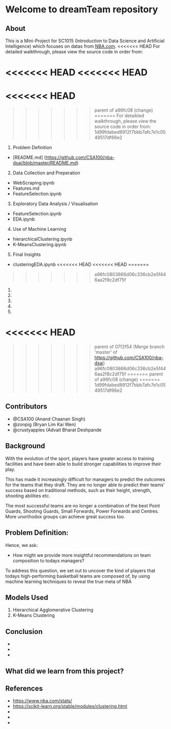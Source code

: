# Welcome to dreamTeam repository

## About

This is a Mini-Project for SC1015 (Introduction to Data Science and Artificial Intelligence) which focuses on datas from [NBA.com](https://www.nba.com/stats/players/).
<<<<<<< HEAD
For detailed walkthrough, please view the source code in order from:

<<<<<<< HEAD
<<<<<<< HEAD
=======
<<<<<<< HEAD
=======
>>>>>>> parent of a96fc08 (change)
=======
For detaikled walkthrough, please view the source code in order from:
>>>>>>> 1d99fdabed8912f7bbb7afc7e1c0549517df66e2
1. Problem Definition
- [README.md] (https://github.com/CSA100/nba-dsai/blob/master/README.md)
2. Data Collection and Preperation
- WebScraping.ipynb
- Features.md
- FeatureSelection.ipynb
3. Exploratory Data Analysis / Visualisation
- FeatureSelection.ipynb
- EDA.ipynb
4. Use of Machine Learning
- hierarchicalClustering.ipynb
- K-MeansClustering.ipynb
5. Final Insights
- clusteringEDA.ipynb
<<<<<<< HEAD
<<<<<<< HEAD
=======
>>>>>>> a96fc0803866d06c336cb2e5f446aa2f8c2df75f
1. 
2. 
3. 
4. 
5. 
<<<<<<< HEAD
=======
>>>>>>> parent of 07f2f54 (Merge branch 'master' of https://github.com/CSA100/nba-dsai)
>>>>>>> a96fc0803866d06c336cb2e5f446aa2f8c2df75f
=======
>>>>>>> parent of a96fc08 (change)
=======
>>>>>>> 1d99fdabed8912f7bbb7afc7e1c0549517df66e2

## Contributors
- @CSA100 (Anand Chaanan Singh)
- @zonpig (Bryan Lim Kai Wen)
- @crustyapples (Advait Bharat Deshpande 

## Background
With the evolution of the sport, players have greater access to training facilities and have been able to build stronger capabilities to improve their play.

This has made it increasingly difficult for managers to predict the outcomes for the teams that they draft. They are no longer able to predict their teams’ success based on traditional methods, such as their height, strength, shooting abilities etc. 

The most successful teams are no longer a combination of the best Point Guards, Shooting Guards, Small Forwards, Power Forwards and Centres. More unorthodox groups can achieve great success too.

## Problem Definition:
Hence, we ask:
- How might we provide more insightful recommendations on team composition to todays managers?

To address this question, we set out to uncover the kind of players that todays high-performing basketball teams are composed of, by using machine learning techniques to reveal the true meta of NBA

## Models Used

1. Hierarchical Agglomerative Clustering 
2. K-Means Clustering

## Conclusion
-
-
-


## What did we learn from this project?


## References
- https://www.nba.com/stats/
- https://scikit-learn.org/stable/modules/clustering.html
- 
- 
- 

